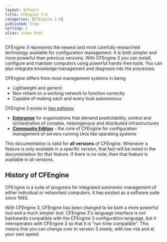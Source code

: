 ```yaml
---
layout: default
title: CFEngine 3.6
categories: [CFEngine 3.6]
published: true
sorting: 1
alias: index.html
---
```


CFEngine 3 represents the newest and most carefully researched
technology available for configuration management. It is both simpler
and more powerful than previous versions. With CFEngine 3 you can install,
configure and maintain computers using powerful hands-free tools.
You can also integrate knowledge management and diagnosis into the processes.

CFEngine differs from most management systems in being

* Lightweight and generic
* Non-reliant on a working network to function correctly
* Capable of making each and every host autonomous

CFEngine 3 exists in [two editions](https://cfengine.com/cfengine-comparison):

- **[Enterprise](https://cfengine.com/enterprise)** for organizations that 
  demand predictability, control and orchestration of complex, heterogenous 
  and distributed infrastructures
- **[Community Edition](https://cfengine.com/community)** - the core
  of CFEngine for configuration management of servers running Unix like
  operating systems

This documentation is valid for **all versions** of CFEngine. Whenever
a feature is only available in a specific version, that fact will be
noted in the documentation for that feature. If there is no note,
then that feature is available in all versions.

## History of CFEngine

CFEngine is a suite of programs for integrated autonomic management
of either individual or networked computers. It has existed as a
software suite since 1993.

With CFEngine 3, CFEngine has been changed to be both a more powerful
tool and a much simpler tool. CFEngine 3's language interface is not
backwards compatible with the CFEngine 2 configuration language, but it
interoperates with CFEngine 2 so that it is "run-time compatible".
This means that you can change over to version 3 slowly, with low
risk and at your own speed.
